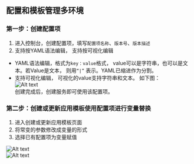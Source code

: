 ## 配置和模板管理多环境
### 第一步：创建配置项
1. 进入控制台，创建配置项，填写`配置项名称`、`版本号`、`版本描述`
2. 支持按YAML语法编辑， 支持按可视化编辑

- YAML语法编辑，格式为`key：value`格式， value可以是字符串，也可以是文本。若Value是文本， 则用`“|”` 表示。YAML已缩进作为分割。
- 支持可视化编辑， 可视化的value支持字符串和文本。
如下图：  
![Alt text](http://imgcache.tcecqpoc.fsphere.cn/image/mc.qcloudimg.com/static/img/c3bc8b5c36986fa59493cce525430df4/%7B70371D71-F78F-4523-92EB-55C1218F4EAC%7D.png)  
创建完成后，创建服务即可使用该配置项。  

### 第二步：创建或更新应用模板使用配置项进行变量替换
1. 进入创建或更新应用模板页面  
2. 将常变的参数修改成变量的形式  
3. 选择已有配置项为变量赋值  

![Alt text][1]  
![Alt text][2]  

[1]:http://imgcache.tcecqpoc.fsphere.cn/image/main.qcloudimg.com/raw/c2df22bd3c91e735fa306da88178fb3b.png
[2]:http://imgcache.tcecqpoc.fsphere.cn/image/main.qcloudimg.com/raw/c4c04b186ce8e9e9c978e8a6870f2c36.png
